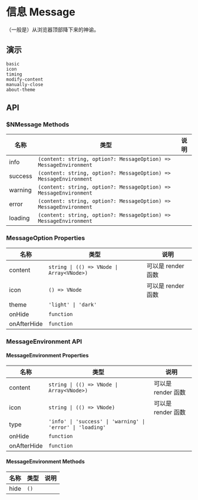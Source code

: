 # 信息 Message
（一般是）从浏览器顶部降下来的神谕。
## 演示
```demo
basic
icon
timing
modify-content
manually-close
about-theme
```

## API
### $NMessage Methods
|名称|类型|说明|
|-|-|-|
|info|`(content: string, option?: MessageOption) => MessageEnvironment`||
|success|`(content: string, option?: MessageOption) => MessageEnvironment`||
|warning|`(content: string, option?: MessageOption) => MessageEnvironment`||
|error|`(content: string, option?: MessageOption) => MessageEnvironment`||
|loading|`(content: string, option?: MessageOption) => MessageEnvironment`||

### MessageOption Properties
|名称|类型|说明|
|-|-|-|
|content|`string \| (() => VNode \| Array<VNode>)`|可以是 render 函数|
|icon|`() => VNode`|可以是 render 函数|
|theme|`'light' \| 'dark'`||
|onHide|`function`||
|onAfterHide|`function`||

### MessageEnvironment API
#### MessageEnvironment Properties
|名称|类型|说明|
|-|-|-|
|content|`string \| (() => VNode \| Array<VNode>)`|可以是 render 函数|
|icon|`string \| (() => VNode)`|可以是 render 函数|
|type|`'info' \| 'success' \| 'warning' \| 'error' \| 'loading'`||
|onHide|`function`||
|onAfterHide|`function`||

#### MessageEnvironment Methods
|名称|类型|说明|
|-|-|-|
|hide|`()`||